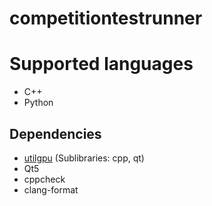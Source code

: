 # competitiontestrunner

# Supported languages
* C++
* Python

## Dependencies
* [utilgpu](https://github.com/simonkrogmann/utilgpu) (Sublibraries: cpp, qt)
* Qt5
* cppcheck
* clang-format

